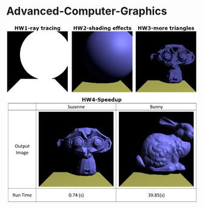 # Advanced-Computer-Graphics

<p align="center"><img src="https://github.com/MasterCourses/Advanced-Computer-Graphics/blob/ACG-Course-Assignments/Screenshot.png"></p>
